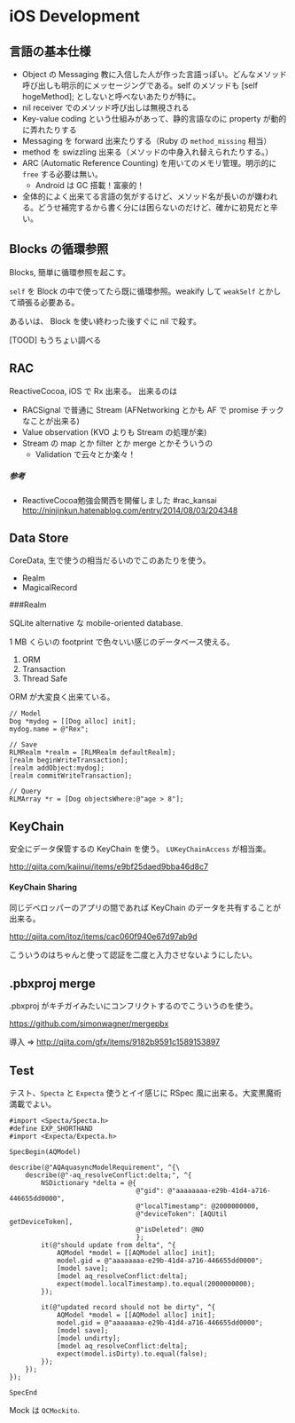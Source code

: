 iOS Development
===

言語の基本仕様
---

- Object の Messaging 教に入信した人が作った言語っぽい。どんなメソッド呼び出しも明示的にメッセージングである。self のメソッドも [self hogeMethod]; としないと呼べないあたりが特に。
- nil receiver でのメソッド呼び出しは無視される
- Key-value coding という仕組みがあって、静的言語なのに property が動的に弄れたりする
- Messaging を forward 出来たりする（Ruby の `method_missing` 相当）
- method を swizzling 出来る（メソッドの中身入れ替えられたりする。）
- ARC (Automatic Reference Counting) を用いてのメモリ管理。明示的に `free` する必要は無い。
   * Android は GC 搭載！富豪的！
- 全体的によく出来てる言語の気がするけど、メソッド名が長いのが嫌われる。どうせ補完するから書く分には困らないのだけど、確かに初見だと辛い。

Blocks の循環参照
---

Blocks, 簡単に循環参照を起こす。

`self` を Block の中で使ってたら既に循環参照。weakify して `weakSelf` とかして頑張る必要ある。

あるいは、 Block を使い終わった後すぐに nil で殺す。

[TOOD] もうちょい調べる

RAC
---

ReactiveCocoa, iOS で Rx 出来る。
出来るのは

- RACSignal で普通に Stream (AFNetworking とかも AF で promise チックなことが出来る)
- Value observation (KVO よりも Stream の処理が楽)
- Stream の map とか filter とか merge とかそういうの
    * Validation で云々とか楽々！

##### 参考

* ReactiveCocoa勉強会関西を開催しました #rac_kansai http://ninjinkun.hatenablog.com/entry/2014/08/03/204348

Data Store
---

CoreData, 生で使うの相当だるいのでこのあたりを使う。

- Realm
- MagicalRecord

###Realm

SQLite alternative な mobile-oriented database.

1 MB くらいの footprint で色々いい感じのデータベース使える。

1. ORM
2. Transaction
3. Thread Safe

ORM が大変良く出来ている。

```objc
// Model
Dog *mydog = [[Dog alloc] init];
mydog.name = @"Rex"; 

// Save
RLMRealm *realm = [RLMRealm defaultRealm];
[realm beginWriteTransaction];
[realm addObject:mydog];
[realm commitWriteTransaction];

// Query
RLMArray *r = [Dog objectsWhere:@"age > 8"];
```

KeyChain
---

安全にデータ保管するの KeyChain を使う。 `LUKeyChainAccess` が相当楽。

http://qiita.com/kaiinui/items/e9bf25daed9bba46d8c7

#### KeyChain Sharing

同じデベロッパーのアプリの間であれば KeyChain のデータを共有することが出来る。

http://qiita.com/itoz/items/cac060f940e67d97ab9d

こういうのはちゃんと使って認証を二度と入力させないようにしたい。

.pbxproj merge
---

.pbxproj がキチガイみたいにコンフリクトするのでこういうのを使う。

https://github.com/simonwagner/mergepbx

導入 ⇒ http://qiita.com/gfx/items/9182b9591c1589153897

Test
---

テスト、`Specta` と `Expecta` 使うとイイ感じに RSpec 風に出来る。大変黒魔術満載でよい。

```objc
#import <Specta/Specta.h>
#define EXP_SHORTHAND
#import <Expecta/Expecta.h>

SpecBegin(AQModel)

describe(@"AQAquasyncModelRequirement", ^{\
    describe(@"-aq_resolveConflict:delta;", ^{
        NSDictionary *delta = @{
                                @"gid": @"aaaaaaaa-e29b-41d4-a716-446655dd0000",
                                @"localTimestamp": @2000000000,
                                @"deviceToken": [AQUtil getDeviceToken],
                                @"isDeleted": @NO
                                };
        it(@"should update from delta", ^{
            AQModel *model = [[AQModel alloc] init];
            model.gid = @"aaaaaaaa-e29b-41d4-a716-446655dd0000";
            [model save];
            [model aq_resolveConflict:delta];
            expect(model.localTimestamp).to.equal(2000000000);
        });
        
        it(@"updated record should not be dirty", ^{
            AQModel *model = [[AQModel alloc] init];
            model.gid = @"aaaaaaaa-e29b-41d4-a716-446655dd0000";
            [model save];
            [model undirty];
            [model aq_resolveConflict:delta];
            expect(model.isDirty).to.equal(false);
        });
    });
});

SpecEnd
```

Mock は `OCMockito`.
